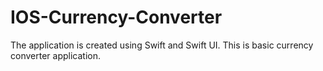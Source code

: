 # IOS-Currency-Converter
The application is created using Swift and Swift UI. This is basic currency converter application.
